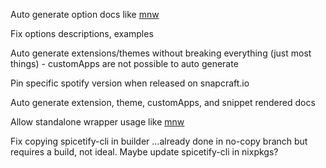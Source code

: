 Auto generate option docs like [mnw](https://github.com/gerg-l/mnw)

Fix options descriptions, examples

Auto generate extensions/themes without breaking everything (just most things) - customApps are not possible to auto generate

Pin specific spotify version when released on snapcraft.io

Auto generate extension, theme, customApps, and snippet rendered docs

Allow standalone wrapper usage like [mnw](https://github.com/gerg-l/mnw)

Fix copying spicetify-cli in builder ...already done in no-copy branch but requires a build, not ideal. Maybe update spicetify-cli in nixpkgs?
